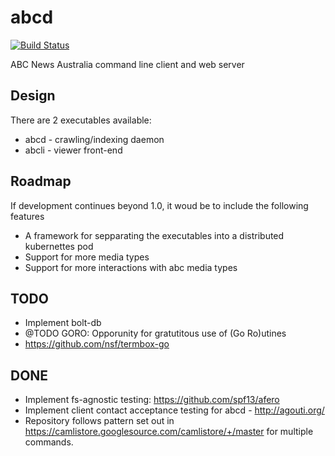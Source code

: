 abcd
======
[![Build Status](https://travis-ci.org/htmldrum/abcd.svg?branch=master)](https://travis-ci.org/htmldrum/abcd)

ABC News Australia command line client and web server

## Design
There are 2 executables available:
- abcd - crawling/indexing daemon
- abcli - viewer front-end

## Roadmap
If development continues beyond 1.0, it woud be to include the following features
- A framework for sepparating the executables into a distributed kubernettes
  pod
- Support for more media types
- Support for more interactions with abc media types

## TODO
- Implement bolt-db
- @TODO GORO: Opporunity for gratutitous use of (Go Ro)utines
- https://github.com/nsf/termbox-go

## DONE
- Implement fs-agnostic testing: https://github.com/spf13/afero
- Implement client contact acceptance testing for abcd - http://agouti.org/
- Repository follows pattern set out in https://camlistore.googlesource.com/camlistore/+/master for multiple commands.
